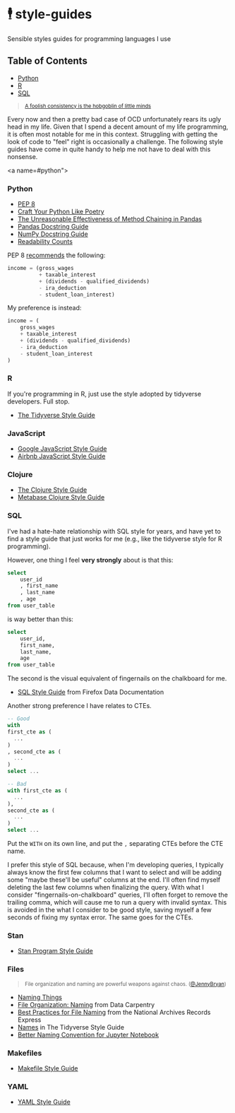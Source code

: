 # 🕴️ style-guides
Sensible styles guides for programming languages I use

## Table of Contents

* [Python](#python)
* [R](#r)
* [SQL](#sql)


><sup>[A foolish consistency is the hobgoblin of little minds](https://www.python.org/dev/peps/pep-0008/#a-foolish-consistency-is-the-hobgoblin-of-little-minds)</sup>


Every now and then a pretty bad case of OCD unfortunately rears its ugly head in my life.
Given that I spend a decent amount of my life programming, it is often most notable for me
in this context. Struggling with getting the look of code to "feel" right is occasionally
a challenge. The following style guides have come in quite handy to help me not have to
deal with this nonsense.

<a name=#python">

### Python

* [PEP 8](https://www.python.org/dev/peps/pep-0008/)
* [Craft Your Python Like Poetry](https://treyhunner.com/2017/07/craft-your-python-like-poetry/)
* [The Unreasonable Effectiveness of Method Chaining in Pandas](https://towardsdatascience.com/the-unreasonable-effectiveness-of-method-chaining-in-pandas-15c2109e3c69)
* [Pandas Docstring Guide](https://pandas.pydata.org/docs/development/contributing_docstring.html)
* [NumPy Docstring Guide](https://numpydoc.readthedocs.io/en/latest/format.html)
* [Readability Counts](https://www.youtube.com/watch?v=knMg6G9_XCg&feature=youtu.be&t=)

PEP 8 [recommends](https://www.python.org/dev/peps/pep-0008/#should-a-line-break-before-or-after-a-binary-operator) the following:

```python
income = (gross_wages
          + taxable_interest
          + (dividends - qualified_dividends)
          - ira_deduction
          - student_loan_interest)
```

My preference is instead:

```python
income = (
    gross_wages
    + taxable_interest
    + (dividends - qualified_dividends)
    - ira_deduction
    - student_loan_interest
)
```


<a name="r">

### R

If you're programming in R, just use the style adopted by tidyverse developers. Full stop.

* [The Tidyverse Style Guide](https://style.tidyverse.org/)


### JavaScript

* [Google JavaScript Style Guide](https://google.github.io/styleguide/jsguide.html)
* [Airbnb JavaScript Style Guide](https://github.com/airbnb/javascript)


### Clojure

* [The Clojure Style Guide](https://guide.clojure.style/)
* [Metabase Clojure Style Guide](https://github.com/metabase/metabase/wiki/Metabase-Clojure-Style-Guide)


<a name="sql">

### SQL

I've had a hate-hate relationship with SQL style for years, and have yet
to find a style guide that just works for me (e.g., like the tidyverse
style for R programming).

However, one thing I feel **very strongly** about is that this:

```sql
select
    user_id
    , first_name
    , last_name
    , age
from user_table
```

is way better than this:

```sql
select
    user_id,
    first_name,
    last_name,
    age
from user_table
```

The second is the visual equivalent of fingernails on the chalkboard for me.

* [SQL Style Guide](https://docs.telemetry.mozilla.org/concepts/sql_style.html) from Firefox Data Documentation

Another strong preference I have relates to CTEs.

```sql
-- Good
with
first_cte as (
  ...
)
, second_cte as (
  ...
)
select ...

-- Bad
with first_cte as (
  ...
),
second_cte as (
  ...
)
select ...
```

Put the `WITH` on its own line, and put the `,` separating CTEs before
the CTE name.

I prefer this style of SQL because, when I'm developing queries, I typically
always know the first few columns that I want to select and will be adding some
"maybe these'll be useful" columns at the end. I'll often find myself deleting
the last few columns when finalizing the query. With what I consider
"fingernails-on-chalkboard" queries, I'll often forget to remove the trailing comma,
which will cause me to run a query with invalid syntax. This is avoided in the what I
consider to be good style, saving myself a few seconds of fixing my syntax error. The
same goes for the CTEs.


### Stan

* [Stan Program Style Guide](https://mc-stan.org/docs/2_22/stan-users-guide/stan-program-style-guide.html)


### Files

><sup>File organization and naming are powerful weapons against chaos. ([@JennyBryan](https://twitter.com/JennyBryan))</sup>

* [Naming Things](https://speakerdeck.com/jennybc/how-to-name-files)
* [File Organization: Naming](https://datacarpentry.org/rr-organization1/01-file-naming/) from Data Carpentry
* [Best Practices for File Naming](https://records-express.blogs.archives.gov/2017/08/22/best-practices-for-file-naming/) from the National Archives Records Express
* [Names](https://style.tidyverse.org/files.html#names) in The Tidyverse Style Guide
* [Better Naming Convention for Jupyter Notebook](https://stackoverflow.com/questions/38305217/better-naming-convention-for-jupyter-notebook)


### Makefiles

* [Makefile Style Guide](https://clarkgrubb.com/makefile-style-guide)


### YAML

* [YAML Style Guide](https://github.com/flathub/flathub/wiki/YAML-Style-Guide)
